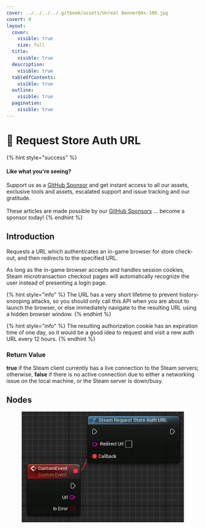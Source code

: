 ```yaml
---
cover: ../../../../.gitbook/assets/Unreal Banner@4x-100.jpg
coverY: 0
layout:
  cover:
    visible: true
    size: full
  title:
    visible: true
  description:
    visible: true
  tableOfContents:
    visible: true
  outline:
    visible: true
  pagination:
    visible: true
---
```


# 🔵 Request Store Auth URL

{% hint style="success" %}
#### Like what you're seeing?

Support us as a [GitHub Sponsor](../../../../become-a-sponsor/) and get instant access to all our assets, exclusive tools and assets, escalated support and issue tracking and our gratitude.\
\
These articles are made possible by our [GitHub Sponsors](../../../../become-a-sponsor/) ... become a sponsor today!
{% endhint %}

## Introduction

Requests a URL which authenticates an in-game browser for store check-out, and then redirects to the specified URL.

As long as the in-game browser accepts and handles session cookies, Steam microtransaction checkout pages will automatically recognize the user instead of presenting a login page.

{% hint style="info" %}
The URL has a very short lifetime to prevent history-snooping attacks, so you should only call this API when you are about to launch the browser, or else immediately navigate to the resulting URL using a hidden browser window.
{% endhint %}

{% hint style="info" %}
The resulting authorization cookie has an expiration time of one day, so it would be a good idea to request and visit a new auth URL every 12 hours.
{% endhint %}

### Return Value

**true** if the Steam client currently has a live connection to the Steam servers; otherwise, **false** if there is no active connection due to either a networking issue on the local machine, or the Steam server is down/busy.

## Nodes

<figure><img src="../../../../.gitbook/assets/image (312).png" alt=""><figcaption></figcaption></figure>
